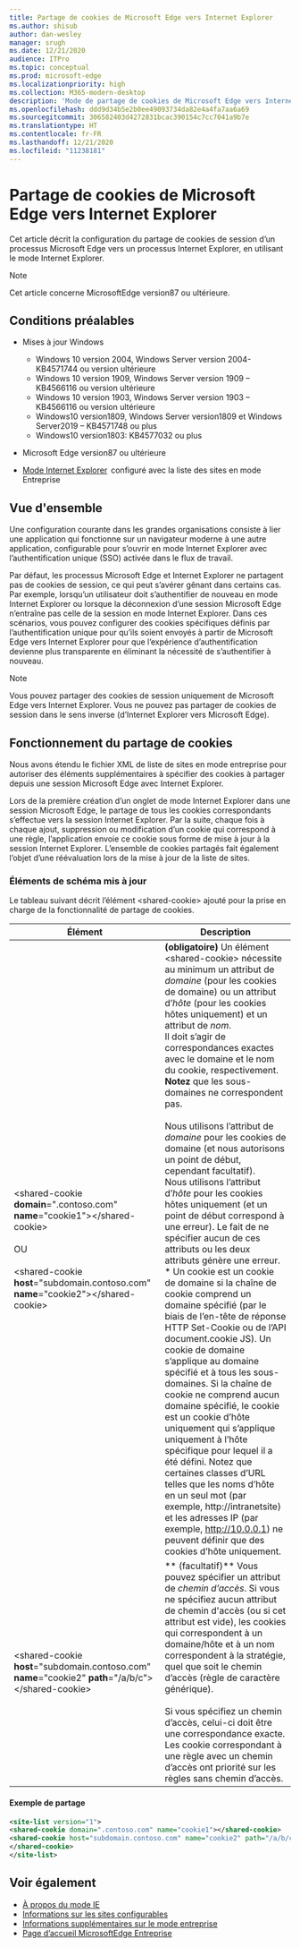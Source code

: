 ```yaml
---
title: Partage de cookies de Microsoft Edge vers Internet Explorer
ms.author: shisub
author: dan-wesley
manager: srugh
ms.date: 12/21/2020
audience: ITPro
ms.topic: conceptual
ms.prod: microsoft-edge
ms.localizationpriority: high
ms.collection: M365-modern-desktop
description: 'Mode de partage de cookies de Microsoft Edge vers Internet Explorer '
ms.openlocfilehash: ddd9d34b5e2b0ee49093734da82e4a4fa7aa6a69
ms.sourcegitcommit: 306582403d4272831bcac390154c7cc7041a9b7e
ms.translationtype: HT
ms.contentlocale: fr-FR
ms.lasthandoff: 12/21/2020
ms.locfileid: "11238181"
---
```

# Partage de cookies de Microsoft Edge vers Internet Explorer

Cet article décrit la configuration du partage de cookies de session d’un processus Microsoft Edge vers un processus Internet Explorer, en utilisant le mode Internet Explorer.

> [!NOTE]
> Cet article concerne MicrosoftEdge version87 ou ultérieure.

## Conditions préalables

- Mises à jour Windows

  - Windows 10 version 2004, Windows Server version 2004-KB4571744 ou version ultérieure
  - Windows 10 version 1909, Windows Server version 1909 – KB4566116 ou version ultérieure
  - Windows 10 version 1903, Windows Server version 1903 – KB4566116 ou version ultérieure
  - Windows10 version1809, Windows Server version1809 et Windows Server2019 – KB4571748 ou plus
  - Windows10 version1803: KB4577032 ou plus

- Microsoft Edge version87 ou ultérieure
- [Mode Internet Explorer](https://aka.ms/iemodeonedge)  configuré avec la liste des sites en mode Entreprise

## Vue d'ensemble

Une configuration courante dans les grandes organisations consiste à lier une application qui fonctionne sur un navigateur moderne à une autre application, configurable pour s’ouvrir en mode Internet Explorer avec l’authentification unique (SSO) activée dans le flux de travail.

Par défaut, les processus Microsoft Edge et Internet Explorer ne partagent pas de cookies de session, ce qui peut s’avérer gênant dans certains cas. Par exemple, lorsqu’un utilisateur doit s’authentifier de nouveau en mode Internet Explorer ou lorsque la déconnexion d’une session Microsoft Edge n’entraîne pas celle de la session en mode Internet Explorer. Dans ces scénarios, vous pouvez configurer des cookies spécifiques définis par l’authentification unique pour qu’ils soient envoyés à partir de Microsoft Edge vers Internet Explorer pour que l’expérience d’authentification devienne plus transparente en éliminant la nécessité de s’authentifier à nouveau.

> [!NOTE]
> Vous pouvez partager des cookies de session uniquement de Microsoft Edge vers Internet Explorer. Vous ne pouvez pas partager de cookies de session dans le sens inverse (d’Internet Explorer vers Microsoft Edge).

## Fonctionnement du partage de cookies

Nous avons étendu le fichier XML de liste de sites en mode entreprise pour autoriser des éléments supplémentaires à spécifier des cookies à partager depuis une session Microsoft Edge avec Internet Explorer.  

Lors de la première création d’un onglet de mode Internet Explorer dans une session Microsoft Edge, le partage de tous les cookies correspondants s’effectue vers la session Internet Explorer. Par la suite, chaque fois à chaque ajout, suppression ou modification d’un cookie qui correspond à une règle, l’application envoie ce cookie sous forme de mise à jour à la session Internet Explorer. L’ensemble de cookies partagés fait également l’objet d’une réévaluation lors de la mise à jour de la liste de sites.

### Éléments de schéma mis à jour

Le tableau suivant décrit l’élément \<shared-cookie\> ajouté pour la prise en charge de la fonctionnalité de partage de cookies.

| Élément| Description |
|-|-|
| \<shared-cookie **domain**=".contoso.com" **name**="cookie1"\>\</shared-cookie\><br><br>OU<br><br>\<shared-cookie **host**="subdomain.contoso.com" **name**="cookie2"\>\</shared-cookie\>   |**(obligatoire)** Un élément \<shared-cookie\> nécessite au minimum un attribut de *domaine* (pour les cookies de domaine) ou un attribut d’*hôte* (pour les cookies hôtes uniquement) et un attribut de *nom*.<br>Il doit s’agir de correspondances exactes avec le domaine et le nom du cookie, respectivement. **Notez** que les sous-domaines ne correspondent pas.<br><br>Nous utilisons l’attribut de *domaine* pour les cookies de domaine (et nous autorisons un point de début, cependant facultatif).<br>Nous utilisons l’attribut d’*hôte* pour les cookies hôtes uniquement (et un point de début correspond à une erreur). Le fait de ne spécifier aucun de ces attributs ou les deux attributs génère une erreur.<br>* Un cookie est un cookie de domaine si la chaîne de cookie comprend un domaine spécifié (par le biais de l’en-tête de réponse HTTP Set-Cookie ou de l’API document.cookie JS). Un cookie de domaine s’applique au domaine spécifié et à tous les sous-domaines. Si la chaîne de cookie ne comprend aucun domaine spécifié, le cookie est un cookie d’hôte uniquement qui s’applique uniquement à l’hôte spécifique pour lequel il a été défini. Notez que certaines classes d’URL telles que les noms d’hôte en un seul mot (par exemple, http://intranetsite) et les adresses IP (par exemple, http://10.0.0.1) ne peuvent définir que des cookies d’hôte uniquement.    |
| \<shared-cookie **host**="subdomain.contoso.com" **name**="cookie2" **path**="/a/b/c"\>\</shared-cookie\>  | ** (facultatif)** Vous pouvez spécifier un attribut de *chemin d’accès*. Si vous ne spécifiez aucun attribut de chemin d'accès (ou si cet attribut est vide), les cookies qui correspondent à un domaine/hôte et à un nom correspondent à la stratégie, quel que soit le chemin d’accès (règle de caractère générique).<br><br>Si vous spécifiez un chemin d’accès, celui-ci doit être une correspondance exacte.<br>Les cookie correspondant à une règle avec un chemin d’accès ont priorité sur les règles sans chemin d’accès. |

#### Exemple de partage

```xml
<site-list version="1">
<shared-cookie domain=".contoso.com" name="cookie1"></shared-cookie> 
<shared-cookie host="subdomain.contoso.com" name="cookie2" path="/a/b/c">
</shared-cookie>
</site-list>
```

## Voir également

- [À propos du mode IE](https://docs.microsoft.com/deployedge/edge-ie-mode)
- [Informations sur les sites configurables](https://docs.microsoft.com/deployedge/edge-learnmore-configurable-sites-ie-mode)
- [Informations supplémentaires sur le mode entreprise](https://docs.microsoft.com/internet-explorer/ie11-deploy-guide/enterprise-mode-overview-for-ie11)
- [Page d’accueil MicrosoftEdge Entreprise](https://aka.ms/EdgeEnterprise)
